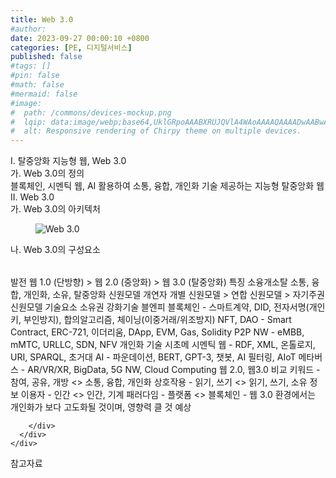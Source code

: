 ```yaml
---
title: Web 3.0
#author: 
date: 2023-09-27 00:00:10 +0800
categories: [PE, 디지털서비스]
published: false
#tags: []
#pin: false
#math: false
#mermaid: false
#image:
#  path: /commons/devices-mockup.png
#  lqip: data:image/webp;base64,UklGRpoAAABXRUJQVlA4WAoAAAAQAAAADwAABwAAQUxQSDIAAAARL0AmbZurmr57yyIiqE8oiG0bejIYEQTgqiDA9vqnsUSI6H+oAERp2HZ65qP/VIAWAFZQOCBCAAAA8AEAnQEqEAAIAAVAfCWkAALp8sF8rgRgAP7o9FDvMCkMde9PK7euH5M1m6VWoDXf2FkP3BqV0ZYbO6NA/VFIAAAA
#  alt: Responsive rendering of Chirpy theme on multiple devices.
---
```


<div class="post-wrap">
  <div class="para">
    <div class="para-title">
      I. 탈중앙화 지능형 웹, Web 3.0 
    </div>
    <div class="para-cntnt">
      <div class="para">
        <div class="para-title">
          가. Web 3.0의 정의
        </div>
        <div class="para-cntnt">
            블록체인, 시멘틱 웹, AI 활용하여 소통, 융합, 개인화 기술 제공하는 지능형 탈중앙화 웹 
        </div>
      </div>
    </div>
  </div>
  
  <div class="para">
    <div class="para-title">
      II. Web 3.0
    </div>
    <div class="para-cntnt">
      <div class="para">
        <div class="para-title">
          가. Web 3.0의 아키텍처
        </div>
        <div class="para-cntnt">
          <figure class="post-figure">
            <img src="/assets/img/posts/Web-3.0.png" alt="Web 3.0">
<!--            <figcaption>Source: Unveiling the Metaverse: Exploring Emerging Trends, Multifaceted Perspectives, and Future Challenges</figcaption>-->
          </figure>
        </div>
      </div>
      <div class="para">
        <div class="para-title">
          나. Web 3.0의 구성요소
        </div>
        <div class="para-cntnt">
          <table class="post-table">
          </table>
          발전
    웹 1.0 (단방향) &gt; 웹 2.0 (중앙화) &gt; 웹 3.0 (탈중앙화) 
특징 소융개소탈
  소통, 융합, 개인화, 소유, 탈중앙화
신원모델 개연자 
  개별 신원모델 &gt; 연합 신원모델 &gt; 자기주권 신원모델
기술요소 
  소유권 강화기술 블엔피 
    블록체인 - 스마트계약, DID, 전자서명(개인키, 부인방지), 합의알고리즘, 체이닝(이중거래/위조방지) 
    NFT, DAO - Smart Contract, ERC-721, 이더리움, DApp, EVM, Gas, Solidity 
    P2P NW - eMBB, mMTC, URLLC, SDN, NFV 
  개인화 기술 시초메 
    시멘틱 웹 - RDF, XML, 온톨로지, URI, SPARQL, 
    초거대 AI - 파운데이션, BERT, GPT-3, 챗봇, AI 필터링, AIoT 
    메타버스 - AR/VR/XR, BigData, 5G NW, Cloud Computing 
웹 2.0, 웹3.0 비교 
  키워드 - 참여, 공유, 개방 &lt;&gt; 소통, 융합, 개인화 
  상호작용 - 읽기, 쓰기 &lt;&gt; 읽기, 쓰기, 소유 
  정보 이용자 - 인간 &lt;&gt; 인간, 기계
  패러다임 - 플랫폼 &lt;&gt; 블록체인
- 웹 3.0 환경에서는 개인화가 보다 고도화될 것이며, 영향력 클 것 예상

        </div>
      </div>
    </div>
  </div>

  <div class="refr-wrap">
    <div class="refr-title">
        참고자료
    </div>
    <ol class="refr-list">
    <!--    <li>(나현식, 최대선) <a target="_blank" href="https://scienceon.kisti.re.kr/commons/util/originalView.do?cn=JAKO202225948430499&oCn=JAKO202225948430499&dbt=JAKO&journal=NJOU00291864">메타버스 보안 위협 요소 및 대응 방안 검토</a></li>-->
    <!--    <li>(M. Uddin, S. Manickam, H. Ullah, M. Obaidat and A. Dandoush) <a target="_blank" href="https://ieeexplore.ieee.org/abstract/document/10138386">Unveiling the Metaverse: Exploring Emerging Trends, Multifaceted Perspectives, and Future Challenges</a></li>-->
    </ol>
  </div>
</div>
